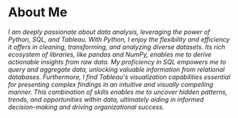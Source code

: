 # About Me
*I am deeply passionate about data analysis, leveraging the power of Python, SQL, and Tableau. With Python, I enjoy the flexibility and efficiency it offers in cleaning, transforming, and analyzing diverse datasets. Its rich ecosystem of libraries, like pandas and NumPy, enables me to derive actionable insights from raw data. My proficiency in SQL empowers me to query and aggregate data, unlocking valuable information from relational databases. Furthermore, I find Tableau's visualization capabilities essential for presenting complex findings in an intuitive and visually compelling manner. This combination of skills enables me to uncover hidden patterns, trends, and opportunities within data, ultimately aiding in informed decision-making and driving organizational success.*
